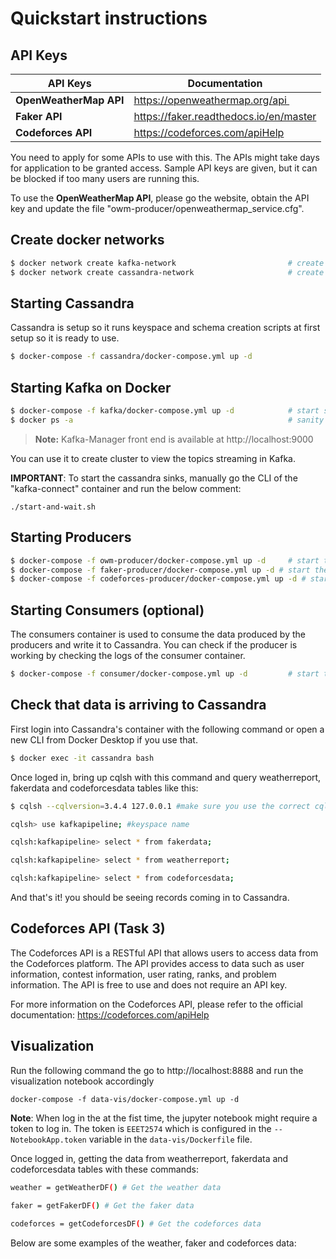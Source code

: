 # Quickstart instructions

## API Keys 
| API Keys                  | Documentation       |
|---------------------------|----------------------|
| **OpenWeatherMap API**    |    https://openweathermap.org/api       |
| **Faker API**             | https://faker.readthedocs.io/en/master  |
| **Codeforces API**        | https://codeforces.com/apiHelp          |

You need to apply for some APIs to use with this. The APIs might take days for application to be granted access. Sample API keys are given, but it can be blocked if too many users are running this.

To use the **OpenWeatherMap API**, please go the website, obtain the API key and  update the file "owm-producer/openweathermap_service.cfg".

## Create docker networks
```bash
$ docker network create kafka-network                         # create a new docker network for kafka cluster (zookeeper, broker, kafka-manager services, and kafka connect sink services)
$ docker network create cassandra-network                     # create a new docker network for cassandra. (kafka connect will exist on this network as well in addition to kafka-network)
```
## Starting Cassandra

Cassandra is setup so it runs keyspace and schema creation scripts at first setup so it is ready to use.
```bash
$ docker-compose -f cassandra/docker-compose.yml up -d
```

## Starting Kafka on Docker
```bash
$ docker-compose -f kafka/docker-compose.yml up -d            # start single zookeeper, broker, kafka-manager and kafka-connect services
$ docker ps -a                                                # sanity check to make sure services are up: kafka_broker_1, kafka-manager, zookeeper, kafka-connect service
```

> **Note:** 
Kafka-Manager front end is available at http://localhost:9000

You can use it to create cluster to view the topics streaming in Kafka.


**IMPORTANT**: To start the cassandra sinks, manually go the CLI of the "kafka-connect" container and run the below comment:
```
./start-and-wait.sh
```

## Starting Producers
```bash
$ docker-compose -f owm-producer/docker-compose.yml up -d     # start the producer that retrieves open weather map
$ docker-compose -f faker-producer/docker-compose.yml up -d # start the producer for faker
$ docker-compose -f codeforces-producer/docker-compose.yml up -d # start the producer for codeforces
```

## Starting Consumers (optional)

The consumers container is used to consume the data produced by the producers and write it to Cassandra. You can check if the producer is working by checking the logs of the consumer container. 

```bash
$ docker-compose -f consumer/docker-compose.yml up -d         # start the consumer
```

## Check that data is arriving to Cassandra

First login into Cassandra's container with the following command or open a new CLI from Docker Desktop if you use that.
```bash
$ docker exec -it cassandra bash
```
Once loged in, bring up cqlsh with this command and query weatherreport, fakerdata and codeforcesdata tables like this:
```bash
$ cqlsh --cqlversion=3.4.4 127.0.0.1 #make sure you use the correct cqlversion

cqlsh> use kafkapipeline; #keyspace name

cqlsh:kafkapipeline> select * from fakerdata;

cqlsh:kafkapipeline> select * from weatherreport;

cqlsh:kafkapipeline> select * from codeforcesdata;
```

And that's it! you should be seeing records coming in to Cassandra. 

## Codeforces API (Task 3)

The Codeforces API is a RESTful API that allows users to access data from the Codeforces platform. The API provides access to data such as user information, contest information, user rating, ranks, and problem information. The API is free to use and does not require an API key.

For more information on the Codeforces API, please refer to the official documentation: https://codeforces.com/apiHelp

## Visualization

Run the following command the go to http://localhost:8888 and run the visualization notebook accordingly

```
docker-compose -f data-vis/docker-compose.yml up -d
```

**Note**: When log in the at the fist time, the jupyter notebook might require a token to log in. The token is `EEET2574` which is configured in the `--NotebookApp.token` variable in the `data-vis/Dockerfile` file.

Once logged in, getting the data from weatherreport, fakerdata and codeforcesdata tables with these commands:
```bash
weather = getWeatherDF() # Get the weather data
 
faker = getFakerDF() # Get the faker data

codeforces = getCodeforcesDF() # Get the codeforces data
```

Below are some examples of the weather, faker and codeforces data:


